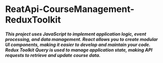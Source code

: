 # ReatApi-CourseManagement-ReduxToolkit

##### This project uses JavaScript to implement application logic, event processing, and data management. React allows you to create modular UI components, making it easier to develop and maintain your code. Redux Toolkit Query is used to manage application state, making API requests to retrieve and update course data.
